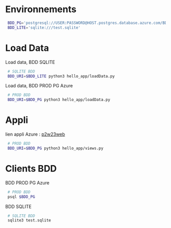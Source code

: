 
# Environnements

```bash
 BDD_PG='postgresql://USER:PASSWORD@HOST.postgres.database.azure.com/BDD?sslmode=require'
 BDD_LITE='sqlite:///test.sqlite'
```

# Load Data

Load data, BDD SQLITE
```bash
 # SQLITE BDD
 BDD_URI=$BDD_LITE python3 hello_app/loadData.py
```

Load data, BDD PROD PG Azure
```bash
 # PROD BDD
 BDD_URI=$BDD_PG python3 hello_app/loadData.py
```

# Appli

lien appli Azure : [p2w23web](https://p2w23web.azurewebsites.net)

```bash
 # PROD BDD
 BDD_URI=$BDD_PG python3 hello_app/views.py
```

# Clients BDD

BDD PROD PG Azure
```bash
 # PROD BDD
 psql $BDD_PG
```

BDD SQLITE
```bash
 # SQLITE BDD
 sqlite3 test.sqlite
```
